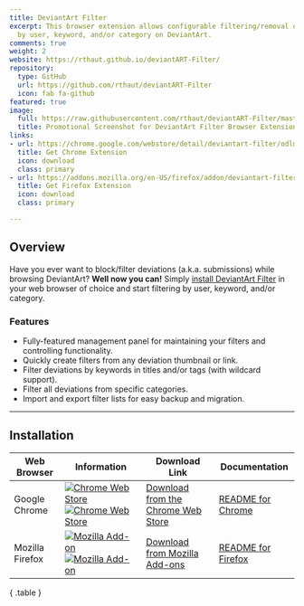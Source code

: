 ```yaml
---
title: DeviantArt Filter
excerpt: This browser extension allows configurable filtering/removal of deviations
  by user, keyword, and/or category on DeviantArt.
comments: true
weight: 2
website: https://rthaut.github.io/deviantART-Filter/
repository:
  type: GitHub
  url: https://github.com/rthaut/deviantART-Filter
  icon: fab fa-github
featured: true
image:
  full: https://raw.githubusercontent.com/rthaut/deviantART-Filter/master/promo/Screenshot_1280x800.png
  title: Promotional Screenshot for DeviantArt Filter Browser Extension
links:
- url: https://chrome.google.com/webstore/detail/deviantart-filter/odlmamilbohnpnoomjclomghphbajikp
  title: Get Chrome Extension
  icon: download
  class: primary
- url: https://addons.mozilla.org/en-US/firefox/addon/deviantart-filter/
  title: Get Firefox Extension
  icon: download
  class: primary

---
```

## Overview

Have you ever want to block/filter deviations (a.k.a. submissions) while browsing DeviantArt? **Well now you can!** Simply [install DeviantArt Filter](#installation) in your web browser of choice and start filtering by user, keyword, and/or category.

### Features

* Fully-featured management panel for maintaining your filters and controlling functionality.
* Quickly create filters from any deviation thumbnail or link.
* Filter deviations by keywords in titles and/or tags (with wildcard support).
* Filter all deviations from specific categories.
* Import and export filter lists for easy backup and migration.

* * *

## Installation

| Web Browser | Information | Download Link | Documentation |
| ----------- | ----------- | ------------- | ------------- |
| Google Chrome | [![Chrome Web Store][chrome-image-version]][chrome-url] [![Chrome Web Store][chrome-image-download]][chrome-url] | [Download from the Chrome Web Store][chrome-url] | [README for Chrome](https://github.com/rthaut/deviantART-Filter/blob/master/docs/chrome/README.md#readme) |
| Mozilla Firefox | [![Mozilla Add-on][firefox-image-version]][firefox-url] [![Mozilla Add-on][firefox-image-download]][firefox-url] | [Download from Mozilla Add-ons][firefox-url] | [README for Firefox](https://github.com/rthaut/deviantART-Filter/blob/master/docs/firefox/README.md#readme) |
{ .table }

[chrome-url]: https://chrome.google.com/webstore/detail/deviantart-filter/odlmamilbohnpnoomjclomghphbajikp
[chrome-image-download]: https://img.shields.io/chrome-web-store/d/odlmamilbohnpnoomjclomghphbajikp.svg
[chrome-image-version]: https://img.shields.io/chrome-web-store/v/odlmamilbohnpnoomjclomghphbajikp.svg

[firefox-url]: https://addons.mozilla.org/en-US/firefox/addon/deviantart-filter/
[firefox-image-download]: https://img.shields.io/amo/d/deviantart-filter.svg
[firefox-image-version]: https://img.shields.io/amo/v/deviantart-filter.svg